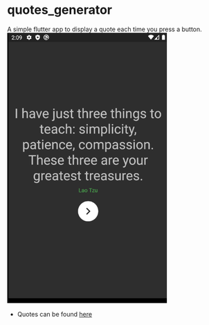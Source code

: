 # quotes_generator

A simple flutter app to display a quote each time you press a button.
![Quote Generator](app.png)

* Quotes can be found [here](https://type.fit/api/quotes)

